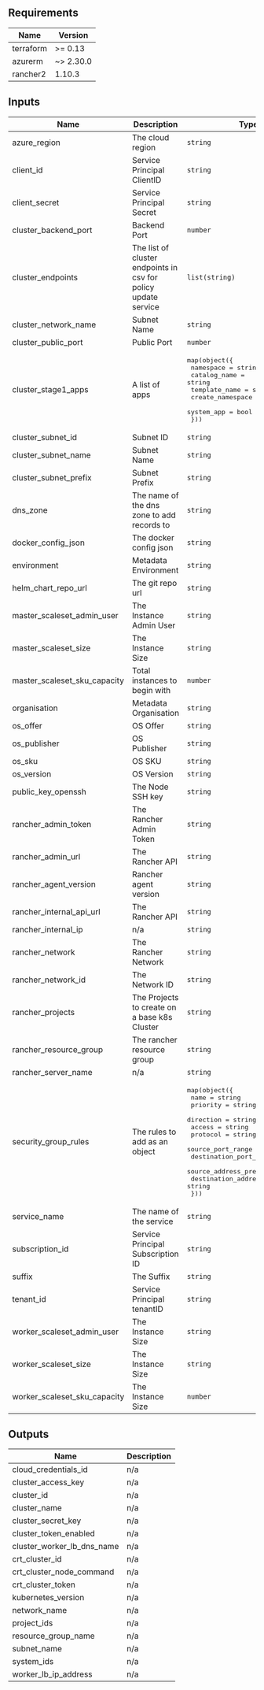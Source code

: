 ## Requirements

| Name | Version |
|------|---------|
| terraform | >= 0.13 |
| azurerm | ~> 2.30.0 |
| rancher2 | 1.10.3 |

## Inputs

| Name | Description | Type | Default | Required |
|------|-------------|------|---------|:--------:|
| azure\_region | The cloud region | `string` | n/a | yes |
| client\_id | Service Principal ClientID | `string` | n/a | yes |
| client\_secret | Service Principal Secret | `string` | n/a | yes |
| cluster\_backend\_port | Backend Port | `number` | n/a | yes |
| cluster\_endpoints | The list of cluster endpoints in csv for policy update service | `list(string)` | n/a | yes |
| cluster\_network\_name | Subnet Name | `string` | n/a | yes |
| cluster\_public\_port | Public Port | `number` | n/a | yes |
| cluster\_stage1\_apps | A list of apps | <pre>map(object({<br>    namespace        = string<br>    catalog_name     = string<br>    template_name    = string<br>    create_namespace = bool<br>    system_app       = bool<br>  }))</pre> | n/a | yes |
| cluster\_subnet\_id | Subnet ID | `string` | n/a | yes |
| cluster\_subnet\_name | Subnet Name | `string` | n/a | yes |
| cluster\_subnet\_prefix | Subnet Prefix | `string` | n/a | yes |
| dns\_zone | The name of the dns zone to add records to | `string` | n/a | yes |
| docker\_config\_json | The docker config json | `string` | n/a | yes |
| environment | Metadata Environment | `string` | n/a | yes |
| helm\_chart\_repo\_url | The git repo url | `string` | n/a | yes |
| master\_scaleset\_admin\_user | The Instance Admin User | `string` | n/a | yes |
| master\_scaleset\_size | The Instance Size | `string` | n/a | yes |
| master\_scaleset\_sku\_capacity | Total instances to begin with | `number` | n/a | yes |
| organisation | Metadata Organisation | `string` | n/a | yes |
| os\_offer | OS Offer | `string` | n/a | yes |
| os\_publisher | OS Publisher | `string` | n/a | yes |
| os\_sku | OS SKU | `string` | n/a | yes |
| os\_version | OS Version | `string` | n/a | yes |
| public\_key\_openssh | The Node SSH key | `string` | n/a | yes |
| rancher\_admin\_token | The Rancher Admin Token | `string` | n/a | yes |
| rancher\_admin\_url | The Rancher API | `string` | n/a | yes |
| rancher\_agent\_version | Rancher agent version | `string` | n/a | yes |
| rancher\_internal\_api\_url | The Rancher API | `string` | n/a | yes |
| rancher\_internal\_ip | n/a | `string` | n/a | yes |
| rancher\_network | The Rancher Network | `string` | n/a | yes |
| rancher\_network\_id | The Network ID | `string` | n/a | yes |
| rancher\_projects | The Projects to create on a base k8s Cluster | `string` | n/a | yes |
| rancher\_resource\_group | The rancher resource group | `string` | n/a | yes |
| rancher\_server\_name | n/a | `string` | n/a | yes |
| security\_group\_rules | The rules to add as an object | <pre>map(object({<br>    name                       = string<br>    priority                   = string<br>    direction                  = string<br>    access                     = string<br>    protocol                   = string<br>    source_port_range          = string<br>    destination_port_range     = string<br>    source_address_prefix      = string<br>    destination_address_prefix = string<br>  }))</pre> | n/a | yes |
| service\_name | The name of the service | `string` | n/a | yes |
| subscription\_id | Service Principal Subscription ID | `string` | n/a | yes |
| suffix | The Suffix | `string` | n/a | yes |
| tenant\_id | Service Principal tenantID | `string` | n/a | yes |
| worker\_scaleset\_admin\_user | The Instance Size | `string` | n/a | yes |
| worker\_scaleset\_size | The Instance Size | `string` | n/a | yes |
| worker\_scaleset\_sku\_capacity | The Instance Size | `number` | n/a | yes |

## Outputs

| Name | Description |
|------|-------------|
| cloud\_credentials\_id | n/a |
| cluster\_access\_key | n/a |
| cluster\_id | n/a |
| cluster\_name | n/a |
| cluster\_secret\_key | n/a |
| cluster\_token\_enabled | n/a |
| cluster\_worker\_lb\_dns\_name | n/a |
| crt\_cluster\_id | n/a |
| crt\_cluster\_node\_command | n/a |
| crt\_cluster\_token | n/a |
| kubernetes\_version | n/a |
| network\_name | n/a |
| project\_ids | n/a |
| resource\_group\_name | n/a |
| subnet\_name | n/a |
| system\_ids | n/a |
| worker\_lb\_ip\_address | n/a |

